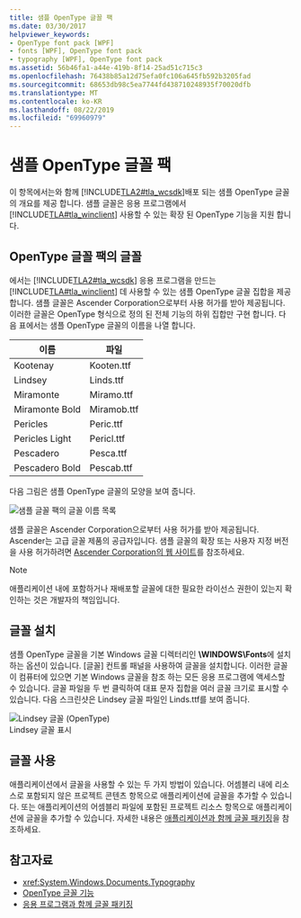 ```yaml
---
title: 샘플 OpenType 글꼴 팩
ms.date: 03/30/2017
helpviewer_keywords:
- OpenType font pack [WPF]
- fonts [WPF], OpenType font pack
- typography [WPF], OpenType font pack
ms.assetid: 56b46fa1-a44e-419b-8f14-25ad51c715c3
ms.openlocfilehash: 76438b85a12d75efa0fc106a645fb592b3205fad
ms.sourcegitcommit: 68653db98c5ea7744fd438710248935f70020dfb
ms.translationtype: MT
ms.contentlocale: ko-KR
ms.lasthandoff: 08/22/2019
ms.locfileid: "69960979"
---
```

# <a name="sample-opentype-font-pack"></a>샘플 OpenType 글꼴 팩
이 항목에서는와 함께 [!INCLUDE[TLA2#tla_wcsdk](../../../../includes/tla2sharptla-wcsdk-md.md)]배포 되는 샘플 OpenType 글꼴의 개요를 제공 합니다. 샘플 글꼴은 응용 프로그램에서 [!INCLUDE[TLA#tla_winclient](../../../../includes/tlasharptla-winclient-md.md)] 사용할 수 있는 확장 된 OpenType 기능을 지원 합니다.  

<a name="overview"></a>   
## <a name="fonts-in-the-opentype-font-pack"></a>OpenType 글꼴 팩의 글꼴  
 에서는 [!INCLUDE[TLA2#tla_wcsdk](../../../../includes/tla2sharptla-wcsdk-md.md)] 응용 프로그램을 만드는 [!INCLUDE[TLA#tla_winclient](../../../../includes/tlasharptla-winclient-md.md)] 데 사용할 수 있는 샘플 OpenType 글꼴 집합을 제공 합니다. 샘플 글꼴은 Ascender Corporation으로부터 사용 허가를 받아 제공됩니다. 이러한 글꼴은 OpenType 형식으로 정의 된 전체 기능의 하위 집합만 구현 합니다. 다음 표에서는 샘플 OpenType 글꼴의 이름을 나열 합니다.  
  
|**이름**|**파일**|  
|--------------|--------------|  
|Kootenay|Kooten.ttf|  
|Lindsey|Linds.ttf|  
|Miramonte|Miramo.ttf|  
|Miramonte Bold|Miramob.ttf|  
|Pericles|Peric.ttf|  
|Pericles Light|Pericl.ttf|  
|Pescadero|Pesca.ttf|  
|Pescadero Bold|Pescab.ttf|  
  
 다음 그림은 샘플 OpenType 글꼴의 모양을 보여 줍니다.  
  
 ![샘플 글꼴 팩의 글꼴 이름 목록](./media/sample-opentype-font-pack/font-names-sample-pack.gif)  
  
 샘플 글꼴은 Ascender Corporation으로부터 사용 허가를 받아 제공됩니다. Ascender는 고급 글꼴 제품의 공급자입니다. 샘플 글꼴의 확장 또는 사용자 지정 버전을 사용 허가하려면 [Ascender Corporation의 웹 사이트](https://go.microsoft.com/fwlink/?LinkId=182627)를 참조하세요.  
  
> [!NOTE]
> 애플리케이션 내에 포함하거나 재배포할 글꼴에 대한 필요한 라이선스 권한이 있는지 확인하는 것은 개발자의 책임입니다.  
  
<a name="installing_the_fonts"></a>   
## <a name="installing-the-fonts"></a>글꼴 설치  
 샘플 OpenType 글꼴을 기본 Windows 글꼴 디렉터리인 **\WINDOWS\Fonts**에 설치 하는 옵션이 있습니다. [글꼴] 컨트롤 패널을 사용하여 글꼴을 설치합니다. 이러한 글꼴이 컴퓨터에 있으면 기본 Windows 글꼴을 참조 하는 모든 응용 프로그램에 액세스할 수 있습니다. 글꼴 파일을 두 번 클릭하여 대표 문자 집합을 여러 글꼴 크기로 표시할 수 있습니다. 다음 스크린샷은 Lindsey 글꼴 파일인 Linds.ttf를 보여 줍니다.  
  
 ![Lindsey 글꼴 &#40;OpenType&#41; ](./media/typographyinwpf-04.png "TypographyInWPF_04")  
Lindsey 글꼴 표시  
  
<a name="using_the_fonts"></a>   
## <a name="using-the-fonts"></a>글꼴 사용  
 애플리케이션에서 글꼴을 사용할 수 있는 두 가지 방법이 있습니다. 어셈블리 내에 리소스로 포함되지 않은 프로젝트 콘텐츠 항목으로 애플리케이션에 글꼴을 추가할 수 있습니다. 또는 애플리케이션의 어셈블리 파일에 포함된 프로젝트 리소스 항목으로 애플리케이션에 글꼴을 추가할 수 있습니다. 자세한 내용은 [애플리케이션과 함께 글꼴 패키징](packaging-fonts-with-applications.md)을 참조하세요.  
  
## <a name="see-also"></a>참고자료

- <xref:System.Windows.Documents.Typography>
- [OpenType 글꼴 기능](opentype-font-features.md)
- [응용 프로그램과 함께 글꼴 패키징](packaging-fonts-with-applications.md)
